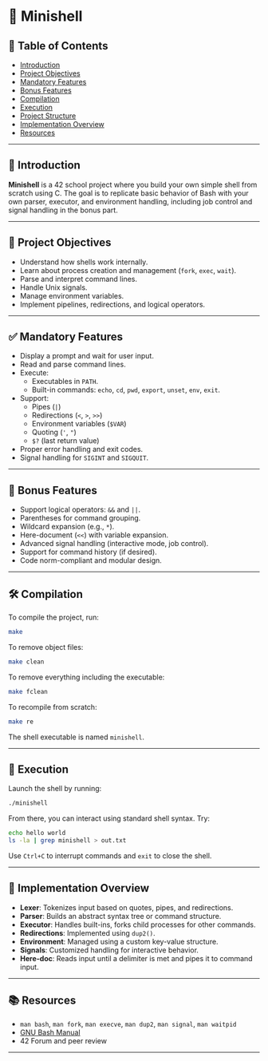 # 🐚 Minishell

## 📌 Table of Contents
- [Introduction](#introduction)
- [Project Objectives](#project-objectives)
- [Mandatory Features](#mandatory-features)
- [Bonus Features](#bonus-features)
- [Compilation](#compilation)
- [Execution](#execution)
- [Project Structure](#project-structure)
- [Implementation Overview](#implementation-overview)
- [Resources](#resources)

---

## 🧩 Introduction

**Minishell** is a 42 school project where you build your own simple shell from scratch using C. The goal is to replicate basic behavior of Bash with your own parser, executor, and environment handling, including job control and signal handling in the bonus part.

---

## 🎯 Project Objectives

- Understand how shells work internally.
- Learn about process creation and management (`fork`, `exec`, `wait`).
- Parse and interpret command lines.
- Handle Unix signals.
- Manage environment variables.
- Implement pipelines, redirections, and logical operators.

---

## ✅ Mandatory Features

- Display a prompt and wait for user input.
- Read and parse command lines.
- Execute:
  - Executables in `PATH`.
  - Built-in commands: `echo`, `cd`, `pwd`, `export`, `unset`, `env`, `exit`.
- Support:
  - Pipes (`|`)
  - Redirections (`<`, `>`, `>>`)
  - Environment variables (`$VAR`)
  - Quoting (`'`, `"`)
  - `$?` (last return value)
- Proper error handling and exit codes.
- Signal handling for `SIGINT` and `SIGQUIT`.

---

## 🌟 Bonus Features

- Support logical operators: `&&` and `||`.
- Parentheses for command grouping.
- Wildcard expansion (e.g., `*`).
- Here-document (`<<`) with variable expansion.
- Advanced signal handling (interactive mode, job control).
- Support for command history (if desired).
- Code norm-compliant and modular design.

---

## 🛠 Compilation

To compile the project, run:

```bash
make
````

To remove object files:

```bash
make clean
```

To remove everything including the executable:

```bash
make fclean
```

To recompile from scratch:

```bash
make re
```

The shell executable is named `minishell`.

---

## 🚀 Execution

Launch the shell by running:

```bash
./minishell
```

From there, you can interact using standard shell syntax. Try:

```bash
echo hello world
ls -la | grep minishell > out.txt
```

Use `Ctrl+C` to interrupt commands and `exit` to close the shell.

---

## 🧠 Implementation Overview

* **Lexer**: Tokenizes input based on quotes, pipes, and redirections.
* **Parser**: Builds an abstract syntax tree or command structure.
* **Executor**: Handles built-ins, forks child processes for other commands.
* **Redirections**: Implemented using `dup2()`.
* **Environment**: Managed using a custom key-value structure.
* **Signals**: Customized handling for interactive behavior.
* **Here-doc**: Reads input until a delimiter is met and pipes it to command input.

---

## 📚 Resources

* `man bash`, `man fork`, `man execve`, `man dup2`, `man signal`, `man waitpid`
* [GNU Bash Manual](https://www.gnu.org/software/bash/manual/)
* 42 Forum and peer review

---
